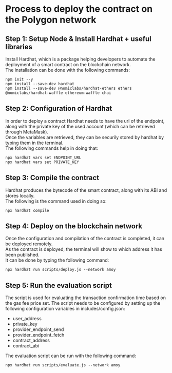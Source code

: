 # Process to deploy the contract on the Polygon network

## Step 1: Setup Node & Install Hardhat + useful libraries
Install Hardhat, which is a package helping developers to automate the deployment of a smart contract on the blockchain network.  
The installation can be done with the following commands:
```
npm init --y
npm install --save-dev hardhat
npm install --save-dev @nomiclabs/hardhat-ethers ethers @nomiclabs/hardhat-waffle ethereum-waffle chai
```

## Step 2: Configuration of Hardhat
In order to deploy a contract Hardhat needs to have the url of the endpoint, along with the private key of the used account (which can be retrieved through MetaMask).  
Once the variables are retrieved, they can be securily stored by hardhat by typing them in the terminal.  
The following commands help in doing that:
```
npx hardhat vars set ENDPOINT_URL
npx hardhat vars set PRIVATE_KEY
```

## Step 3: Compile the contract
Hardhat produces the bytecode of the smart contract, along with its ABI and stores locally.  
The following is the command used in doing so:
```
npx hardhat compile
```

## Step 4: Deploy on the blockchain network
Once the configuration and compilation of the contract is completed, it can be deployed remotely.  
As the contract is deployed, the terminal will show to which address it has been published.   
It can be done by typing the following command:
```
npx hardhat run scripts/deploy.js --network amoy
```

## Step 5: Run the evaluation script
The script is used for evaluating the transaction confirmation time based on the gas fee price set.
The script needs to be configured by setting up the following configuration variables in includes/config.json:
- user_address
- private_key
- provider_endpoint_send
- provider_endpoint_fetch
- contract_address
- contract_abi

The evaluation script can be run with the following command:
```
npx hardhat run scripts/evaluate.js --network amoy
```